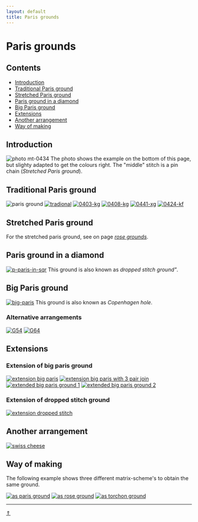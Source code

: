 ```yaml
---
layout: default
title: Paris grounds
---
```


# Paris grounds

## Contents

* [Introduction](#introduction)
* [Traditional Paris ground](#traditional-paris-ground)
* [Stretched Paris ground](#stretched-paris-ground)
* [Paris ground in a diamond](#paris-ground-in-a-diamond)
* [Big Paris ground](#big-paris-ground)
* [Extensions](#extensions)
* [Another arrangement](#another-arrangement)
* [Way of making](#way-of-making)

## Introduction

![photo mt-0434][ph-0434] 
The photo shows the example on the bottom of this page, but slighty adapted to get the colours right. The "middle" stitch is a pin chain (_Stretched Paris ground_).    
<p style="clear: both"></p>

[ph-0434]: ../images/paris/f-0434.png?align=right "0404-K adaption"

## Traditional Paris ground

![paris ground][pic-par-grnd]
[![tradional][P-0400-DG]][T-0400-DG] 
[![0403-kg][P-0403-KG]][T-0403-KG] 
[![0408-kg][P-0408-KG]][T-0408-KG] 
[![0441-xg][P-0441-XG]][T-0441-XG] 
[![0424-kf][P-0424-KF]][T-0424-KF] 
<p style="clear: both"></p>

[pic-par-grnd]: ../images/paris/G04.svg?align=right "paris ground" 
[P-0400-DG]: ../images/paris/0400-dg.png "traditonal, 0400-D"
[P-0403-KG]: ../images/paris/0403-kg.png "0403-K"
[P-0408-KG]: ../images/paris/0408-kg.png "0408-K"
[P-0424-KF]: ../images/paris/0424-kf.png "0424-P"
[P-0441-XG]: ../images/paris/0441-xg.png "0441-X"

[T-0400-DG]: /GroundForge/tiles?patchWidth=15&patchHeight=20&c1=ctct&a1=ctct&d2=ctct&tile=B-C-,---5&footsideStitch=ctctt&tileStitch=ctct&headsideStitch=ctctt&shiftColsSW=-2&shiftRowsSW=2&shiftColsSE=2&shiftRowsSE=2
[T-0403-KG]: /GroundForge/tiles?patchWidth=15&patchHeight=20&a1=c&c1=c&d2=tctct&tile=B-C-,---5&footsideStitch=ctctt&tileStitch=ctc&headsideStitch=ctctt&shiftColsSW=-2&shiftRowsSW=2&shiftColsSE=2&shiftRowsSE=2
[T-0424-KF]: /GroundForge/tiles?patchWidth=15&patchHeight=20&a1=ctctctcr&c1=ctctctcl&d2=ctctc&tile=B-C-,---5&footsideStitch=ctctt&tileStitch=ctc&headsideStitch=ctctt&shiftColsSW=-2&shiftRowsSW=2&shiftColsSE=2&shiftRowsSE=2
[T-0408-KG]: /GroundForge/tiles?patchWidth=15&patchHeight=20&c1=c&a1=c&d2=ctc&tile=B-C-,---5&footsideStitch=ctctt&tileStitch=ctc&headsideStitch=ctctt&shiftColsSW=-2&shiftRowsSW=2&shiftColsSE=2&shiftRowsSE=2
[T-0441-XG]: /GroundForge/tiles?patchWidth=15&patchHeight=20&c1=crclcrc&a1=clcrclc&d2=tct&tile=B-C-,---5&footsideStitch=ctctt&tileStitch=ctct&headsideStitch=ctctt&shiftColsSW=-2&shiftRowsSW=2&shiftColsSE=2&shiftRowsSE=2

## Stretched Paris ground

For the stretched paris ground, see on page [_rose grounds_][p-rose-paris].       

[p-rose-paris]: ../docs/roses#stretched-paris-ground

## Paris ground in a diamond

[![p-paris-in-sqr]][t-paris-in-sqr]
This ground is also known as _dropped stitch ground"_.      
<p style="clear: both"></p>

[p-paris-in-sqr]: ../images/paris/g-paris-in-sqr.svg?align=left "dropped stitch ground"
[t-paris-in-sqr]: /GroundForge/tiles?patchWidth=16&patchHeight=16&a1=ctct&c1=ctct&e1=ctc&g1=ctc&b2=ctct&d2=ctc&f2=tctc&h2=ctc&a3=ctc&c3=ctc&e3=tctcr&g3=tctcl&b4=ctc&d4=tctct&h4=tctct&tile=C-B-5-5-,-5-5-5-5,5-5-5-5-,-5-5---5&footsideStitch=ctctt&tileStitch=ctc&headsideStitch=ctctt&shiftColsSW=-4&shiftRowsSW=4&shiftColsSE=4&shiftRowsSE=4

## Big Paris ground

[![big-paris][p-big-paris]][t-big-paris]
This ground is also known as _Copenhagen hole_.     
<p style="clear: both"></p>

### Alternative arrangements

[![G54][p-g54]][t-g54-1] [![G64][p-g64]][t-g64-1]

[p-big-paris]: ../images/paris/g-big-paris.svg?align=left "big paris ground, 3412"
[p-g54]: ../images/paris/G54.svg "alternative placing big paris ground 1, 5401"
[p-g64]: ../images/paris/G64.svg "alternative placing big paris ground 2, 6401"

[t-big-paris]: /GroundForge/tiles?patchWidth=16&patchHeight=24&b1=ct&f1=ct&c2=c&e2=c&b3=ct&d3=ctc&f3=ct&tile=-5---5,--C-B-,-B-5-C&footsideStitch=ctctt&tileStitch=ct&headsideStitch=ctctt&shiftColsSW=-3&shiftRowsSW=3&shiftColsSE=3&shiftRowsSE=3
[t-g54-1]: /GroundForge/tiles?patchWidth=15&patchHeight=18&b1=ctc&e2=ctct&c2=ctct&a2=ctct&d3=ctct&b3=ctct&e4=ctcr&c4=ctcl&a4=ctct&tile=-5---,b-c-b,-5-5-,b-5-c&footsideStitch=ctctt&tileStitch=ctct&headsideStitch=ctctt&shiftColsSW=-4&shiftRowsSW=2&shiftColsSE=2&shiftRowsSE=4
[t-g64-1]: /GroundForge/tiles?patchWidth=15&patchHeight=18&e1=ct&c1=ctctt&a1=ctctr&d2=ctctl&b2=ctctr&e3=ct&a3=ct&d4=ctctl&b4=ctctr&e5=ct&a5=ct&tile=c-b-5,-5-5-,5---5,-c-b-,5---5&footsideStitch=ctctt&tileStitch=ct&headsideStitch=ctctt&shiftColsSW=-5&shiftRowsSW=1&shiftColsSE=1&shiftRowsSE=5

## Extensions

### Extension of big paris ground

[![extension big paris][p-ex-big]][t-ex-big]  [![extension big paris with 3 pair join][p-ex-3p]][t-ex-3p]  
[![][p-ex-v1]][t-ex-v1]  [![][p-ex-v2]][t-ex-v2]         
<p style="clear: both"></p>

### Extension of dropped stitch ground

[![extension dropped stitch][p-ex-drop]][t-ex-drop]

[p-ex-big]: ../images/paris/g-extended-big-paris.svg "extended big paris ground"
[p-ex-drop]: ../images/paris/g-extended-drop-stitch.svg "extended drop stitch ground"
[p-ex-3p]: ../images/paris/g-ebp-3-pair.svg "extended big paris ground with 3 pair joins"
[p-ex-v1]: ../images/paris/g-ebp-v1.svg "extended big paris ground 1"
[p-ex-v2]: ../images/paris/g-ebp-v2.svg "extended big paris ground 2"

[t-ex-drop]: /GroundForge/tiles?patchWidth=15&patchHeight=20&d1=ctct&e2=ctctlllllll&c2=ctctrrrrrrr&f3=ctctlllll&b3=ctctrrrrr&g4=ctctlll&a4=ctctrrr&tile=xxx5xxx,xx4-7xx,x4x-x7x,4xx-xx7&tileStitch=ctct&shiftColsSW=-4&shiftRowsSW=4&shiftColsSE=4&shiftRowsSE=4
[t-ex-big]: /GroundForge/tiles?patchWidth=15&patchHeight=20&g1=ctct&e1=ctct&c1=ctct&h2=ctct&f2=ctct&d2=ctct&b2=ctct&g3=ctct&c3=ctct&h4=ctct&f4=ctct&d4=ctct&b4=ctct&tile=--5-5-5-,-b-5-5-c,--5---5-,-b-c-b-c,&footsideStitch=ctctt&tileStitch=ctct&headsideStitch=ctctt&shiftColsSW=-4&shiftRowsSW=4&shiftColsSE=4&shiftRowsSE=4
[t-ex-3p]: /GroundForge/tiles?patchWidth=15&patchHeight=20&paintStitches=ctctl&g1=ctcll&e1=ctct&c1=ctcrr&h2=ctctt&f2=ctctl&d2=ctctr&b2=ctctt&g3=ctctl&c3=ctctr&h4=ctctl&g4=cr&f4=ctcl&d4=ctcr&c4=cl&b4=ctctr&tile=--7-5-4-,-b-5-5-c,--5---5-,-b8d-a1c,&shiftColsSW=-4&shiftRowsSW=4&shiftColsSE=4&shiftRowsSE=4
[t-ex-v1]: /GroundForge/tiles?patchWidth=15&patchHeight=25&paintStitches=ttctctt&f1=ctct&d1=ctct&a1=ttctctt&h2=ctcr&g2=ctct&f2=ctct&d2=ctcr&c2=ctct&b2=ctcl&g3=ctcr&c3=ctcl&h4=ctct&g4=ctct&f4=ctcr&d4=ctcl&c4=ctct&b4=ctct&tile=5--7-4--,-2B8-1C6,--5---5-,-B3C-B3C,&shiftColsSW=-4&shiftRowsSW=4&shiftColsSE=4&shiftRowsSE=4
[t-ex-v2]: /GroundForge/tiles?patchWidth=15&patchHeight=25&paintStitches=ctc&g1=ctct&c1=ctct&a1=ttctctctt&h2=ctc&g2=ctc&f2=ctc&d2=ctc&c2=ctc&b2=ctc&g3=ctc&c3=ctc&h4=ctct&g4=ctcl&f4=ctc&d4=ctc&c4=ctcr&b4=ctct&tile=5-4---7-,-21C-B86,--7---4-,-A1C-B8D&shiftColsSW=-4&shiftRowsSW=4&shiftColsSE=4&shiftRowsSE=4

## Another arrangement

[![swiss cheese][p-g44]][t-swiss]
<p style="clear: both"></p>

[p-g44]: ../images/paris/G44.svg?align=left "swiss cheese"
[t-swiss]: /GroundForge/tiles?patchWidth=16&patchHeight=16&e1=tctc&c1=ctcl&a1=ctcr&f2=ctc&d2=ctc&e3=ctct&c3=ctc&a3=ctc&tile=5-5-5-,---5-5,C-B-5-&footsideStitch=ctctt&tileStitch=ctc&headsideStitch=ctctt&shiftColsSW=-3&shiftRowsSW=3&shiftColsSE=3&shiftRowsSE=3

## Way of making

The following example shows three different matrix-scheme's to obtain the same ground.      

[![as paris ground][P-0404-P]][T-0404-P] 
[![as rose ground][P-0404-R]][T-0404-R]
[![as torchon ground][P-0404-T]][T-0404-T]

[P-0404-P]: ../images/paris/0404-kp.png "0404-K as paris ground"
[P-0404-R]: ../images/paris/0404-kr.png "0404-K as rose ground"
[P-0404-T]: ../images/paris/0404-kt.png "0404-K as torchon ground"

[T-0404-R]: /GroundForge/tiles?patchWidth=12&patchHeight=12&a1=ctc&b1=c&c1=ctct&d1=c&b2=l&d2=r&tile=5831,-4-7&footsideStitch=ctctt&tileStitch=ctct&headsideStitch=ctctt&shiftColsSW=-2&shiftRowsSW=2&shiftColsSE=2&shiftRowsSE=2
[T-0404-P]: /GroundForge/tiles?patchWidth=12&patchHeight=16&a1=cr&c1=cl&d2=ctctctc&tile=B-C-,---5&footsideStitch=ctctt&tileStitch=ctct&headsideStitch=ctctt&shiftColsSW=-2&shiftRowsSW=2&shiftColsSE=2&shiftRowsSE=2
[T-0404-T]: /GroundForge/tiles?patchWidth=12&patchHeight=16&b1=ctc&d1=ctct&a2=cr&c2=cl&tile=-5-5,5-5-&footsideStitch=ctctt&tileStitch=ctct&headsideStitch=ctctt&shiftColsSW=-2&shiftRowsSW=2&shiftColsSE=2&shiftRowsSE=2
        
***
[&uArr;]()

